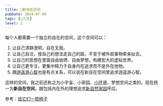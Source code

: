 ```yaml
---
title: 🎑新自在空间
pubDate: 2024-07-09
tags: [💖人生]
level: 2
---
```


每个人都需要一个独立的自在的空间，这个空间可以：

1. 让自己清静澄明，自在无我。
2. 让自己自洽，按自己的想法走自己的路，不至于被外部事物牵来扯去。
3. 让自己的思想在里面自由驰骋、自由梦想，构建宏大的虚拟世界。
4. 让自己更专注，更集中精力于自身内在追求而不是外在他物。
5. 跟[逍遥游心智]也是有点关系，可以说在新自在空间里追求逍遥游心智。

这样的空间，我之前还称之为小宇宙、小家园、[小环境]、梦想空间之类的。现在统一为**新自在空间**，跟包括内在外的理想追求[新自然家园]呼应。

参考：[给它们一把椅子]

[逍遥游心智]: /xyy/20240709c
[新自然家园]: /xyy/20240708a
[小环境]: /xyy/20240609a
[给它们一把椅子]: https://www.bilibili.com/video/BV1Kb421n7qC/
